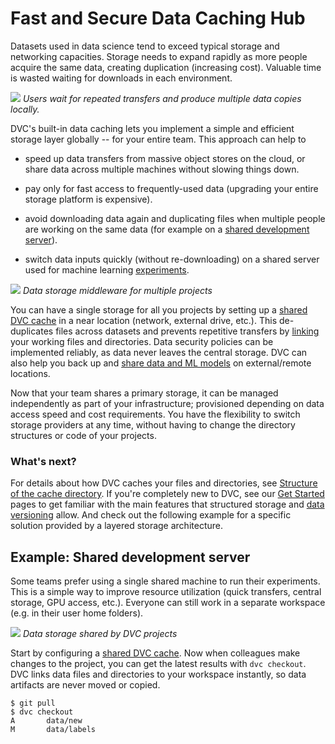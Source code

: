 # Fast and Secure Data Caching Hub

Datasets used in data science tend to exceed typical storage and networking
capacities. Storage needs to expand rapidly as more people acquire the same
data, creating duplication (increasing cost). Valuable time is wasted waiting
for downloads in each environment.

![](/img/dataset-copies.png) _Users wait for repeated transfers and produce
multiple data copies locally._

DVC's built-in data <abbr>caching</abbr> lets you implement a simple and
efficient storage layer globally -- for your entire team. This approach can help
to

- speed up data transfers from massive object stores on the cloud, or share data
  across multiple machines without slowing things down.

- pay only for fast access to frequently-used data (upgrading your entire
  storage platform is expensive).

- avoid downloading data again and duplicating files when multiple people are
  working on the same data (for example on a
  [shared development server](#example-shared-development-server)).

- switch data inputs quickly (without re-downloading) on a shared server used
  for machine learning [experiments](/doc/user-guide/experiment-management).

![](/img/storage-layers.png) _Data storage middleware for multiple projects_

You can have a single storage for all you projects by setting up a [shared
DVC cache] in a near location (network, external drive, etc.). This
de-duplicates files across datasets and prevents repetitive transfers by
[linking](/doc/user-guide/data-management/large-dataset-optimization) your
working files and directories. Data security policies can be implemented
reliably, as data never leaves the central storage. DVC can also help you back
up and [share data and ML models] on external/remote locations.

Now that your team shares a primary storage, it can be managed independently as
part of your infrastructure; provisioned depending on data access speed and cost
requirements. You have the flexibility to switch storage providers at any time,
without having to change the directory structures or code of your projects.

[share data and ml models]:
  /doc/start/data-management/data-versioning#storing-and-sharing

### What's next?

For details about how DVC caches your files and directories, see [Structure
of the cache directory]. If you're completely new to DVC, see our
[Get Started](/doc/start) pages to get familiar with the main features that
structured storage and
[data versioning](/doc/use-cases/versioning-data-and-models) allow. And check
out the following example for a specific solution provided by a layered storage
architecture.

[structure of the cache directory]:
  /doc/user-guide/project-structure/internal-files#structure-of-the-cache-directory

## Example: Shared development server

Some teams prefer using a single shared machine to run their experiments. This
is a simple way to improve resource utilization (quick transfers, central
storage, GPU access, etc.). Everyone can still work in a separate
<abbr>workspace</abbr> (e.g. in their user home folders).

![](/img/shared-server.png) _Data storage shared by DVC projects_

Start by configuring a [shared DVC cache]. Now when colleagues make changes to
the project, you can get the latest results with `dvc checkout`. DVC links data
files and directories to your workspace instantly, so data artifacts are never
moved or copied.

[shared dvc cache]: /doc/user-guide/how-to/share-a-dvc-cache

```cli
$ git pull
$ dvc checkout
A       data/new
M       data/labels
```
